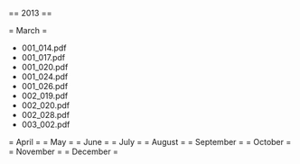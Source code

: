  == 2013 ==
 
 = March =
 
- 001_014.pdf
- 001_017.pdf
- 001_020.pdf
- 001_024.pdf
- 001_026.pdf
- 002_019.pdf
- 002_020.pdf
- 002_028.pdf
- 003_002.pdf

 = April =
 = May =
 = June =
 = July =
 = August =
 = September =
 = October =
 = November =
 = December =
